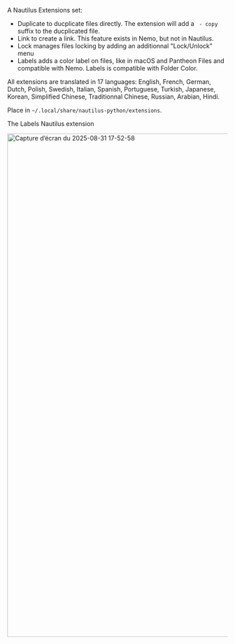 A Nautilus Extensions set:

- Duplicate to ducplicate files directly. The extension will add a ` - copy` suffix to the ducplicated file.
- Link to create a link. This feature exists in Nemo, but not in Nautilus.
- Lock manages files locking by adding an additionnal "Lock/Unlock" menu
- Labels adds a color label on files, like in macOS and Pantheon Files and compatible with Nemo. Labels is compatible with Folder Color.

All extensions are translated in 17 languages: English, French, German, Dutch, Polish, Swedish, Italian, Spanish, Portuguese, Turkish, Japanese, Korean, Simplified Chinese, Traditionnal Chinese, Russian, Arabian, Hindi.

Place in `~/.local/share/nautilus-python/extensions`.

The Labels Nautilus extension

<img width="2048" height="1152" alt="Capture d’écran du 2025-08-31 17-52-58" src="https://github.com/user-attachments/assets/f97eeea6-d64c-4514-8655-c6c9501685a1" />
